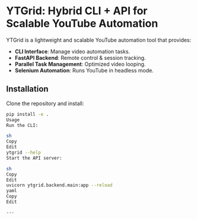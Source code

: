 # YTGrid: Hybrid CLI + API for Scalable YouTube Automation

YTGrid is a lightweight and scalable YouTube automation tool that provides:
- **CLI Interface**: Manage video automation tasks.
- **FastAPI Backend**: Remote control & session tracking.
- **Parallel Task Management**: Optimized video looping.
- **Selenium Automation**: Runs YouTube in headless mode.

## Installation
Clone the repository and install:
```sh
pip install -e .
Usage
Run the CLI:

sh
Copy
Edit
ytgrid --help
Start the API server:

sh
Copy
Edit
uvicorn ytgrid.backend.main:app --reload
yaml
Copy
Edit

---